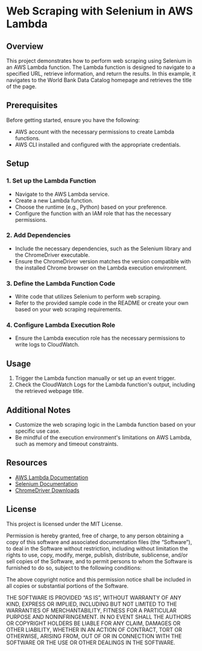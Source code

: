 # Web Scraping with Selenium in AWS Lambda

## Overview

This project demonstrates how to perform web scraping using Selenium in an AWS Lambda function. The Lambda function is designed to navigate to a specified URL, retrieve information, and return the results. In this example, it navigates to the World Bank Data Catalog homepage and retrieves the title of the page.

## Prerequisites

Before getting started, ensure you have the following:

- AWS account with the necessary permissions to create Lambda functions.
- AWS CLI installed and configured with the appropriate credentials.

## Setup

### 1. Set up the Lambda Function

- Navigate to the AWS Lambda service.
- Create a new Lambda function.
- Choose the runtime (e.g., Python) based on your preference.
- Configure the function with an IAM role that has the necessary permissions.

### 2. Add Dependencies

- Include the necessary dependencies, such as the Selenium library and the ChromeDriver executable.
- Ensure the ChromeDriver version matches the version compatible with the installed Chrome browser on the Lambda execution environment.

### 3. Define the Lambda Function Code

- Write code that utilizes Selenium to perform web scraping.
- Refer to the provided sample code in the README or create your own based on your web scraping requirements.

### 4. Configure Lambda Execution Role

- Ensure the Lambda execution role has the necessary permissions to write logs to CloudWatch.

## Usage

1. Trigger the Lambda function manually or set up an event trigger.
2. Check the CloudWatch Logs for the Lambda function's output, including the retrieved webpage title.

## Additional Notes

- Customize the web scraping logic in the Lambda function based on your specific use case.
- Be mindful of the execution environment's limitations on AWS Lambda, such as memory and timeout constraints.

## Resources

- [AWS Lambda Documentation](https://docs.aws.amazon.com/lambda/)
- [Selenium Documentation](https://www.selenium.dev/documentation/en/)
- [ChromeDriver Downloads](https://sites.google.com/chromium.org/driver/)

## License
This project is licensed under the MIT License.

Permission is hereby granted, free of charge, to any person obtaining a copy of this software and associated documentation files (the “Software”), to deal in the Software without restriction, including without limitation the rights to use, copy, modify, merge, publish, distribute, sublicense, and/or sell copies of the Software, and to permit persons to whom the Software is furnished to do so, subject to the following conditions:

The above copyright notice and this permission notice shall be included in all copies or substantial portions of the Software.

THE SOFTWARE IS PROVIDED “AS IS”, WITHOUT WARRANTY OF ANY KIND, EXPRESS OR IMPLIED, INCLUDING BUT NOT LIMITED TO THE WARRANTIES OF MERCHANTABILITY, FITNESS FOR A PARTICULAR PURPOSE AND NONINFRINGEMENT. IN NO EVENT SHALL THE AUTHORS OR COPYRIGHT HOLDERS BE LIABLE FOR ANY CLAIM, DAMAGES OR OTHER LIABILITY, WHETHER IN AN ACTION OF CONTRACT, TORT OR OTHERWISE, ARISING FROM, OUT OF OR IN CONNECTION WITH THE SOFTWARE OR THE USE OR OTHER DEALINGS IN THE SOFTWARE.
